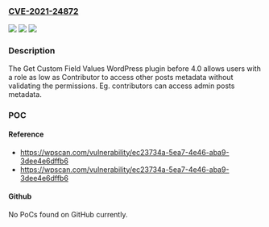 ### [CVE-2021-24872](https://cve.mitre.org/cgi-bin/cvename.cgi?name=CVE-2021-24872)
![](https://img.shields.io/static/v1?label=Product&message=Get%20Custom%20Field%20Values&color=blue)
![](https://img.shields.io/static/v1?label=Version&message=4.0%3C%204.0%20&color=brighgreen)
![](https://img.shields.io/static/v1?label=Vulnerability&message=CWE-863%20Incorrect%20Authorization&color=brighgreen)

### Description

The Get Custom Field Values WordPress plugin before 4.0 allows users with a role as low as Contributor to access other posts metadata without validating the permissions. Eg. contributors can access admin posts metadata.

### POC

#### Reference
- https://wpscan.com/vulnerability/ec23734a-5ea7-4e46-aba9-3dee4e6dffb6
- https://wpscan.com/vulnerability/ec23734a-5ea7-4e46-aba9-3dee4e6dffb6

#### Github
No PoCs found on GitHub currently.

